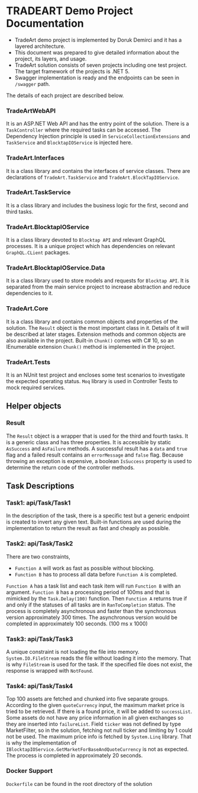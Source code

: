 # TRADEART Demo Project Documentation

* TradeArt demo project is implemented by Doruk Demirci and it has a layered architecture.
* This document was prepared to give detailed information about the project, its layers, and usage.
* TradeArt solution consists of seven projects including one test project. The target framework of the projects is .NET 5.
* Swagger implementation is ready and the endpoints can be seen in `/swagger` path.

The details of each project are described below.

### TradeArtWebAPI
It is an ASP.NET Web API and has the entry point of the solution. There is a `TaskController` where the required tasks can be accessed. 
The Dependency Injection principle is used in `ServiceCollectionExtensions` and `TaskService` and `BlocktapIOService` is injected here.

### TradeArt.Interfaces
It is a class library and contains the interfaces of service classes. There are declarations of `TradeArt.TaskService` and `TradeArt.BlockTapIOService`.

### TradeArt.TaskService
It is a class library and includes the business logic for the first, second and third tasks.

### TradeArt.BlocktapIOService
It is a class library devoted to `Blocktap API` and relevant GraphQL processes. It is a unique project which has dependencies on relevant `GraphQL.CLient` packages.

### TradeArt.BlocktapIOService.Data
It is a class library used to store models and requests for `Blocktap API`. It is separated from the main service project to increase abstraction and reduce dependencies to it.

### TradeArt.Core
It is a class library and contains common objects and properties of the solution. The `Result` object is the most important class in it. Details of it will be described at later stages.
Extension methods and common objects are also available in the project. Built-in `Chunk()` comes with C# 10, so an IEnumerable extension `Chunk()` method is implemented in the project.

### TradeArt.Tests
It is an NUnit test project and encloses some test scenarios to investigate the expected operating status. `Moq` library is used in Controller Tests to mock required services.

## Helper objects

### Result
The `Result` object is a wrapper that is used for the third and fourth tasks. It is a generic class and has three properties. 
It is accessible by static `AsSuccess` and `AsFailure` methods. A successful result has a `data` and `true` flag and a failed result contains an `errorMessage` and `false` flag. 
Because throwing an exception is expensive, a boolean `IsSuccess` property is used to determine the return code of the controller methods.

## Task Descriptions

### Task1: api/Task/Task1

In the description of the task, there is a specific test but a generic endpoint is created to invert any given text. Built-in functions are used during the implementation to return the result as fast and cheaply as possible. 

### Task2: api/Task/Task2

There are two constraints,
- `Function A` will work as fast as possible without blocking.
- `Function B` has to process all data before `Function A` is completed. 

`Function A` has a task list and each task item will run `Function B` with an argument. `Function B` has a processing period of 100ms and that is mimicked by the `Task.Delay(100)` function. Then `Function A` returns true if and only if the statuses of all tasks are in `RanToCompletion` status.
The process is completely asynchronous and faster than the synchronous version approximately 300 times. The asynchronous version would be completed in approximately 100 seconds. (100 ms x 1000)

### Task3: api/Task/Task3

A unique constraint is not loading the file into memory.
`System.IO.FileStream` reads the file without loading it into the memory. That is why `FileStream` is used for the task.
If the specified file does not exist, the response is wrapped with `NotFound`.

### Task4: api/Task/Task4

Top 100 assets are fetched and chunked into five separate groups. According to the given `quoteCurrency` input, the maximum market price is tried to be retrieved. If there is a found price, it will be added to `successList`. Some assets do not have any price information in all given exchanges so they are inserted into `failureList`. Field `ticker` was not defined by type MarketFilter, so in the solution, fetching not null ticker and limiting by 1 could not be used. The maximum price info is fetched by `System.Linq` library. That is why the implementation of `IBlocktapIOService.GetMarketForBaseAndQuoteCurrency` is not as expected. The process is completed in approximately 20 seconds.

### Docker Support
`Dockerfile` can be found in the root directory of the solution
